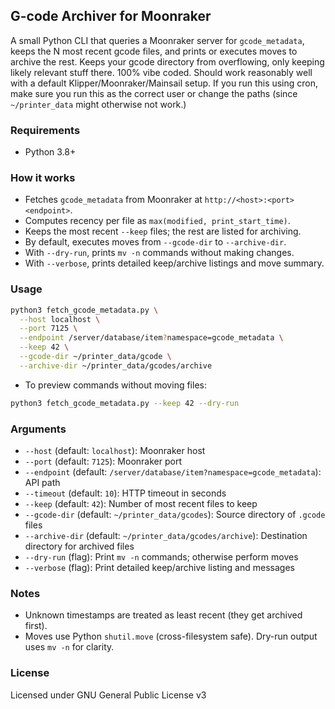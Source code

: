 ## G-code Archiver for Moonraker

A small Python CLI that queries a Moonraker server for `gcode_metadata`, keeps the N most recent gcode files, and prints or executes moves to archive the rest. Keeps your gcode directory from overflowing, only keeping likely relevant stuff there. 100% vibe coded.
Should work reasonably well with a default Klipper/Moonraker/Mainsail setup. If you run this using cron, make sure you run this as the correct user or change the paths (since `~/printer_data` might otherwise not work.)

### Requirements

- Python 3.8+

### How it works

- Fetches `gcode_metadata` from Moonraker at `http://<host>:<port><endpoint>`.
- Computes recency per file as `max(modified, print_start_time)`.
- Keeps the most recent `--keep` files; the rest are listed for archiving.
- By default, executes moves from `--gcode-dir` to `--archive-dir`.
- With `--dry-run`, prints `mv -n` commands without making changes.
- With `--verbose`, prints detailed keep/archive listings and move summary.

### Usage

```bash
python3 fetch_gcode_metadata.py \
  --host localhost \
  --port 7125 \
  --endpoint /server/database/item?namespace=gcode_metadata \
  --keep 42 \
  --gcode-dir ~/printer_data/gcode \
  --archive-dir ~/printer_data/gcodes/archive
```

- To preview commands without moving files:

```bash
python3 fetch_gcode_metadata.py --keep 42 --dry-run
```

### Arguments

- `--host` (default: `localhost`): Moonraker host
- `--port` (default: `7125`): Moonraker port
- `--endpoint` (default: `/server/database/item?namespace=gcode_metadata`): API path
- `--timeout` (default: `10`): HTTP timeout in seconds
- `--keep` (default: `42`): Number of most recent files to keep
- `--gcode-dir` (default: `~/printer_data/gcodes`): Source directory of `.gcode` files
- `--archive-dir` (default: `~/printer_data/gcodes/archive`): Destination directory for archived files
- `--dry-run` (flag): Print `mv -n` commands; otherwise perform moves
- `--verbose` (flag): Print detailed keep/archive listing and messages

### Notes

- Unknown timestamps are treated as least recent (they get archived first).
- Moves use Python `shutil.move` (cross-filesystem safe). Dry-run output uses `mv -n` for clarity.

### License
Licensed under GNU General Public License v3
